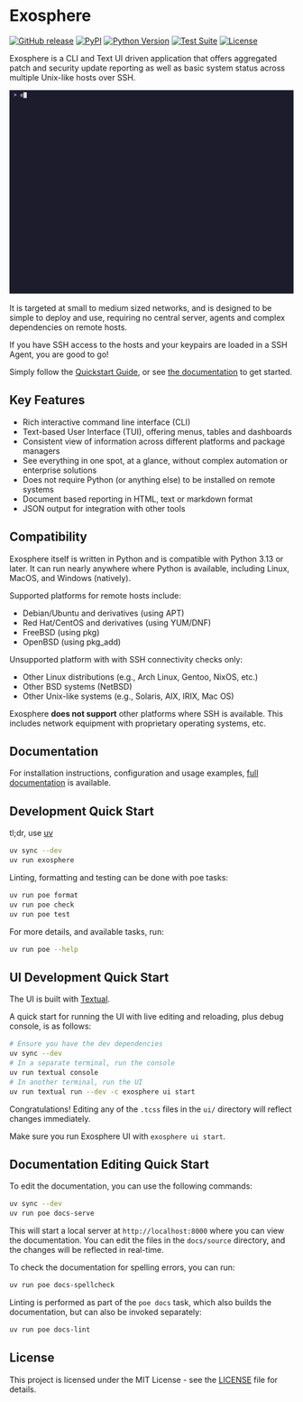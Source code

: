 # Exosphere

<p>
  <a href="https://github.com/mrdaemon/exosphere/releases"><img src="https://img.shields.io/github/v/release/mrdaemon/exosphere" alt="GitHub release"></a>
  <a href="https://pypi.org/project/exosphere-cli/"><img src="https://img.shields.io/pypi/v/exosphere-cli" alt="PyPI"></a>
  <a href="https://www.python.org/"><img src="https://img.shields.io/badge/python-3.13+-purple.svg" alt="Python Version"></a>
  <a href="https://github.com/mrdaemon/exosphere/actions/workflows/test-suite.yml"><img src="https://img.shields.io/github/actions/workflow/status/mrdaemon/exosphere/test-suite.yml" alt="Test Suite"></a>
  <a href="https://github.com/mrdaemon/exosphere/blob/main/LICENSE"><img src="https://img.shields.io/github/license/mrdaemon/exosphere" alt="License"></a>
</p>

Exosphere is a CLI and Text UI driven application that offers aggregated patch
and security update reporting as well as basic system status across multiple
Unix-like hosts over SSH.

![exosphere demo](./demo.gif)

It is targeted at small to medium sized networks, and is designed to be simple
to deploy and use, requiring no central server, agents and complex dependencies
on remote hosts.

If you have SSH access to the hosts and your keypairs are loaded in a SSH Agent,
you are good to go!

Simply follow the [Quickstart Guide](https://exosphere.readthedocs.io/en/stable/quickstart.html),
or see [the documentation](https://exosphere.readthedocs.io/en/stable/) to get started.

## Key Features

- Rich interactive command line interface (CLI)
- Text-based User Interface (TUI), offering menus, tables and dashboards
- Consistent view of information across different platforms and package managers
- See everything in one spot, at a glance, without complex automation or enterprise
  solutions
- Does not require Python (or anything else) to be installed on remote systems
- Document based reporting in HTML, text or markdown format
- JSON output for integration with other tools

## Compatibility

Exosphere itself is written in Python and is compatible with Python 3.13 or later.
It can run nearly anywhere where Python is available, including Linux, MacOS,
and Windows (natively).

Supported platforms for remote hosts include:

- Debian/Ubuntu and derivatives (using APT)
- Red Hat/CentOS and derivatives (using YUM/DNF)
- FreeBSD (using pkg)
- OpenBSD (using pkg_add)

Unsupported platform with with SSH connectivity checks only:

- Other Linux distributions (e.g., Arch Linux, Gentoo, NixOS, etc.)
- Other BSD systems (NetBSD)
- Other Unix-like systems (e.g., Solaris, AIX, IRIX, Mac OS)

Exosphere **does not support** other platforms where SSH is available.
This includes network equipment with proprietary operating systems, etc.

## Documentation

For installation instructions, configuration and usage examples,
[full documentation](https://exosphere.readthedocs.io/) is available.

## Development Quick Start

tl;dr, use [uv](https://docs.astral.sh/uv/getting-started/installation/)

```bash
uv sync --dev
uv run exosphere
```

Linting, formatting and testing can be done with poe tasks:

```bash
uv run poe format
uv run poe check
uv run poe test
```

For more details, and available tasks, run:

```bash
uv run poe --help
```

## UI Development Quick Start

The UI is built with [Textual](https://textual.textualize.io/).

A quick start for running the UI with live editing and reloading, plus debug
console, is as follows:

```bash
# Ensure you have the dev dependencies
uv sync --dev
# In a separate terminal, run the console
uv run textual console
# In another terminal, run the UI
uv run textual run --dev -c exosphere ui start
```

Congratulations! Editing any of the `.tcss` files in the `ui/` directory will
reflect changes immediately.

Make sure you run Exosphere UI with `exosphere ui start`.

## Documentation Editing Quick Start

To edit the documentation, you can use the following commands:

```bash
uv sync --dev
uv run poe docs-serve
```

This will start a local server at `http://localhost:8000` where you can view the
documentation. You can edit the files in the `docs/source` directory, and the changes
will be reflected in real-time.

To check the documentation for spelling errors, you can run:

```bash
uv run poe docs-spellcheck
```

Linting is performed as part of the `poe docs` task, which also builds the
documentation, but can also be invoked separately:

```bash
uv run poe docs-lint
```

## License

This project is licensed under the MIT License - see the [LICENSE](LICENSE) file for details.
